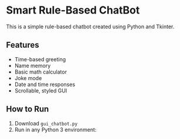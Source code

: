 # Smart Rule-Based ChatBot

This is a simple rule-based chatbot created using Python and Tkinter.

## Features
- Time-based greeting
- Name memory
- Basic math calculator
- Joke mode
- Date and time responses
- Scrollable, styled GUI

## How to Run
1. Download `gui_chatbot.py`
2. Run in any Python 3 environment:
